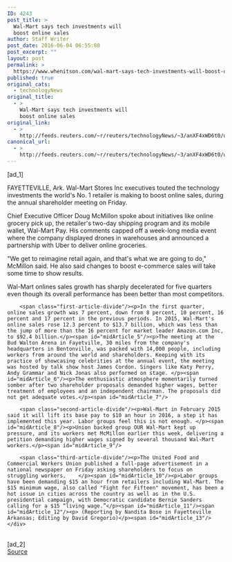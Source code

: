 ```yaml
---
ID: 4243
post_title: >
  Wal-Mart says tech investments will
  boost online sales
author: Staff Writer
post_date: 2016-06-04 06:55:08
post_excerpt: ""
layout: post
permalink: >
  https://www.whenitson.com/wal-mart-says-tech-investments-will-boost-online-sales/
published: true
original_cats:
  - technologyNews
original_title:
  - >
    Wal-Mart says tech investments will
    boost online sales
original_link:
  - >
    http://feeds.reuters.com/~r/reuters/technologyNews/~3/anXF4xWD6t0/us-wal-mart-shareholders-idUSKCN0YP2MC
canonical_url:
  - >
    http://feeds.reuters.com/~r/reuters/technologyNews/~3/anXF4xWD6t0/us-wal-mart-shareholders-idUSKCN0YP2MC
---
```

 [ad_1]
<br><div id="articleText">
<span id="midArticle_start"/>

<span id="midArticle_0"/><span class="focusParagraph" readability="5"><p><span class="articleLocation">FAYETTEVILLE, Ark.</span> Wal-Mart Stores Inc executives touted the technology investments the world's No. 1 retailer is making to boost online sales, during the annual shareholder meeting on Friday.</p></span><span id="midArticle_1"/><p>Chief Executive Officer Doug McMillon spoke about initiatives like online grocery pick up, the retailer's two-day shipping program and its mobile wallet, Wal-Mart Pay. His comments capped off a week-long media event where the company displayed drones in warehouses and announced a partnership with Uber to deliver online groceries.</p><span id="midArticle_2"/><p>"We get to reimagine retail again, and that's what we are going to do," McMillon said. He also said changes to boost e-commerce sales will take some time to show results. </p><span id="midArticle_3"/><p>Wal-Mart onlines sales growth has sharply decelerated for five quarters even though its overall performance has been better than most competitors.</p><span id="midArticle_4"/>
        
        <span class="first-article-divide"/><p>In the first quarter, online sales growth was 7 percent, down from 8 percent, 10 percent, 16 percent and 17 percent in the previous periods. In 2015, Wal-Mart's online sales rose 12.3 percent to $13.7 billion, which was less than the jump of more than the 16 percent for market leader Amazon.com Inc, to $92.4 billion.</p><span id="midArticle_5"/><p>The meeting at the Bud Walton Arena in Fayetville, 30 miles from the company's headquarters in Bentonville, was packed with 14,000 people, including workers from around the world and shareholders. Keeping with its practice of showcasing celebrities at the annual event, the meeting was hosted by talk show host James Cordon. Singers like Katy Perry, Andy Grammar and Nick Jonas also performed on stage. </p><span id="midArticle_6"/><p>The enthusiastic atmosphere momentarily turned somber after two shareholder proposals demanded higher wages, better treatment of employees and an independent chairman. The proposals did not get adequate votes.</p><span id="midArticle_7"/>
        
        <span class="second-article-divide"/><p>Wal-Mart in February 2015 said it will lift its base pay to $10 an hour in 2016, a step it has implemented this year. Labor groups feel this is not enough. </p><span id="midArticle_8"/><p>Union backed group OUR Wal-Mart kept up pressure, and its workers met McMillon earlier this week, delivering a petition demanding higher wages signed by several thousand Wal-Mart workers.</p><span id="midArticle_9"/>
        
        <span class="third-article-divide"/><p>The United Food and Commercial Workers Union published a full-page advertisement in a national newspaper on Friday asking shareholders to focus on struggling workers.    </p><span id="midArticle_10"/><p>Labor groups have been demanding $15 an hour from retailers including Wal-Mart. The $15 minimum wage, also called "Fight for Fifteen" movement, has been a hot issue in cities across the country as well as in the U.S. presidential campaign, with Democratic candidate Bernie Sanders calling for a $15 “living wage.”</p><span id="midArticle_11"/><span id="midArticle_12"/><p> (Reporting by Nandita Bose in Fayetteville Arkansas; Editing by David Gregorio)</p><span id="midArticle_13"/></div>
<br>[ad_2]
<br><a href="http://feeds.reuters.com/~r/reuters/technologyNews/~3/anXF4xWD6t0/us-wal-mart-shareholders-idUSKCN0YP2MC">Source </a>